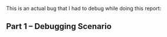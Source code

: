 This is an actual bug that I had to debug while doing this report: 

Part 1 – Debugging Scenario
---
